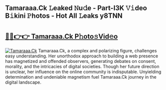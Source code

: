 ## Tamaraaa.Ck 𝙻eaked 𝙽u𝚍e - Part-I3K 𝚅𝚒deo B𝚒kini 𝙿hotos - Hot All 𝙻eaks y8TNN

# <h2><a href="http://ld0ssl.urlbe.top/?page=Tamaraaa.Ck">🔗🔗👉👉 Tamaraaa.Ck P𝚑oto𝚜Vid𝚎o</a></h2>

[![Tamaraaa.Ck](https://i.imgur.com/eBuTRDB.gif)](http://ld0ssl.urlbe.top/?page=Tamaraaa.Ck)
Tamaraaa.Ck, a complex and polarizing figure, challenges easy understanding. Her unorthodox approach to building a web presence has magnetized and offended observers, generating debates on consent, morality, and the intricacies of digital societies. Though her future direction is unclear, her influence on the online community is indisputable. Unyielding determination and undeniable magnetism fuel Tamaraaa.Ck journey in the digital landscape.
